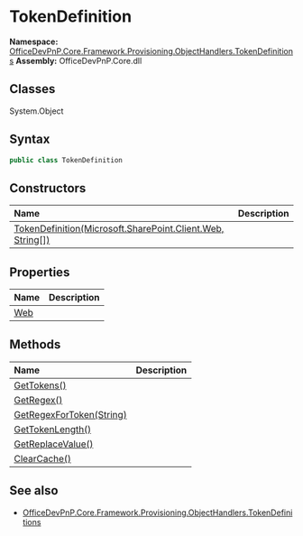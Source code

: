 # TokenDefinition

**Namespace:** [OfficeDevPnP.Core.Framework.Provisioning.ObjectHandlers.TokenDefinitions](OfficeDevPnP.Core.Framework.Provisioning.ObjectHandlers.TokenDefinitions.md)
**Assembly:** OfficeDevPnP.Core.dll
## Classes
System.Object
## Syntax
```C#
public class TokenDefinition
```
## Constructors
|**Name**|**Description**|
|:-----|:-----|
| [TokenDefinition(Microsoft.SharePoint.Client.Web, String[])](TokenDefinitionconstructor1details.md) | 
## Properties
|**Name**|**Description**|
|:-----|:-----|
| [Web](TokenDefinition.Web.md) | 
## Methods
|**Name**|**Description**|
|:-----|:-----|
| [GetTokens()](TokenDefinitionGetTokens.md) | 
| [GetRegex()](TokenDefinitionGetRegex.md) | 
| [GetRegexForToken(String)](TokenDefinitionGetRegexForTokenString.md) | 
| [GetTokenLength()](TokenDefinitionGetTokenLength.md) | 
| [GetReplaceValue()](TokenDefinitionGetReplaceValue.md) | 
| [ClearCache()](TokenDefinitionClearCache.md) | 
## See also
- [OfficeDevPnP.Core.Framework.Provisioning.ObjectHandlers.TokenDefinitions](OfficeDevPnP.Core.Framework.Provisioning.ObjectHandlers.TokenDefinitions.md)
